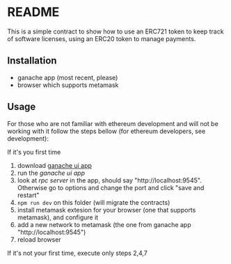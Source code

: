 # README

This is a simple contract to show how to use an ERC721 token to keep track of software licenses, using an ERC20 token to manage payments.

## Installation

* ganache app (most recent, please)
* browser which supports metamask

## Usage

For those who are not familiar with ethereum development and will not be working with it follow the steps bellow (for ethereum developers, see development):

If it's you first time
1. download [ganache ui app](https://truffleframework.com/ganache)
2. run the *ganache ui app*
3. look at *rpc server* in the app, should say "http://localhost:9545". Otherwise go to options and change the port and click "save and restart"
4. `npm run dev` on this folder (will migrate the contracts)
5. install metamask extesion for your browser (one that supports metamask), and configure it
6. add a new network to metamask (the one from ganache app "http://localhost:9545")
7. reload browser

If it's not your first time, execute only steps 2,4,7